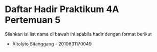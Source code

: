 # Daftar Hadir Praktikum 4A Pertemuan 5
Silahkan isi list nama di bawah ini apabila hadir dengan format berikut

- Altolyto Sitanggang - 2010631170049
